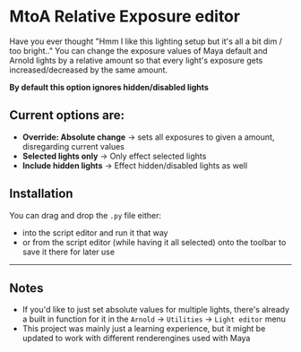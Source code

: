 # MtoA Relative Exposure editor

Have you ever thought "Hmm I like this lighting setup but it's all a bit dim / too bright.."
You can change the exposure values of Maya default and Arnold lights by a relative amount so that every light's exposure gets increased/decreased by the same amount.

**By default this option ignores hidden/disabled lights**

## Current options are:

- **Override: Absolute change** -> sets all exposures to given a amount, disregarding current values
- **Selected lights only** -> Only effect selected lights
- **Include hidden lights** -> Effect hidden/disabled lights as well

## Installation

You can drag and drop the `.py` file either:
- into the script editor and run it that way
- or from the script editor (while having it all selected) onto the toolbar to save it there for later use

---

## Notes

- If you'd like to just set absolute values for multiple lights, there's already a built in function for it in the `Arnold` -> `Utilities` -> `Light editor` menu
- This project was mainly just a learning experience, but it might be updated to work with different renderengines used with Maya
